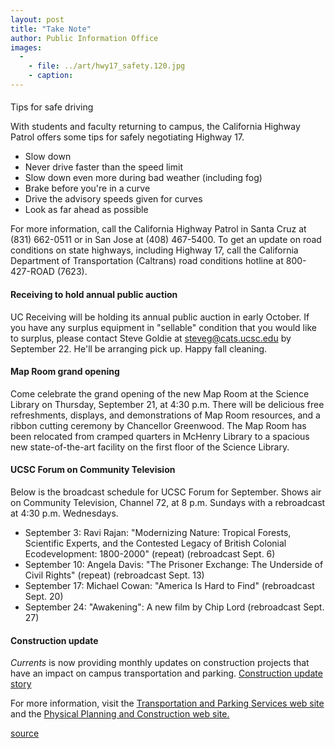 ```yaml
---
layout: post
title: "Take Note"
author: Public Information Office
images:
  -
    - file: ../art/hwy17_safety.120.jpg
    - caption: 
---
```


####

####

Tips for safe driving

With students and faculty returning to campus, the California Highway Patrol offers some tips for safely negotiating Highway 17.

* Slow down
* Never drive faster than the speed limit
* Slow down even more during bad weather (including fog)
* Brake before you're in a curve
* Drive the advisory speeds given for curves
* Look as far ahead as possible

For more information, call the California Highway Patrol in Santa Cruz at (831) 662-0511 or in San Jose at (408) 467-5400. To get an update on road conditions on state highways, including Highway 17, call the California Department of Transportation (Caltrans) road conditions hotline at 800-427-ROAD (7623).

#### Receiving to hold annual public auction

UC Receiving will be holding its annual public auction in early October. If you have any surplus equipment in "sellable" condition that you would like to surplus, please contact Steve Goldie at steveg@cats.ucsc.edu by September 22. He'll be arranging pick up. Happy fall cleaning.

#### Map Room grand opening

Come celebrate the grand opening of the new Map Room at the Science Library on Thursday, September 21, at 4:30 p.m. There will be delicious free refreshments, displays, and demonstrations of Map Room resources, and a ribbon cutting ceremony by Chancellor Greenwood. The Map Room has been relocated from cramped quarters in McHenry Library to a spacious new state-of-the-art facility on the first floor of the Science Library.

#### UCSC Forum on Community Television

Below is the broadcast schedule for UCSC Forum for September. Shows air on Community Television, Channel 72, at 8 p.m. Sundays with a rebroadcast at 4:30 p.m. Wednesdays.

* September 3: Ravi Rajan: "Modernizing Nature: Tropical Forests, Scientific Experts, and the Contested Legacy of British Colonial Ecodevelopment: 1800-2000" (repeat) (rebroadcast Sept. 6)
* September 10: Angela Davis: "The Prisoner Exchange: The Underside of Civil Rights" (repeat) (rebroadcast Sept. 13)
* September 17: Michael Cowan: "America Is Hard to Find" (rebroadcast Sept. 20)
* September 24: "Awakening": A new film by Chip Lord (rebroadcast Sept. 27)

#### Construction update

_Currents_ is now providing monthly updates on construction projects that have an impact on campus transportation and parking. [Construction update story][1]

For more information, visit the [Transportation and Parking Services web site][2] and the [Physical Planning and Construction web site.][3]

  

[1]: ../../construction.html
[2]: http://www2.ucsc.edu/taps/
[3]: http://www2.ucsc.edu/ppc/

[source](http://www1.ucsc.edu/currents/00-01/09-11/takenote.html "Permalink to takenote")
